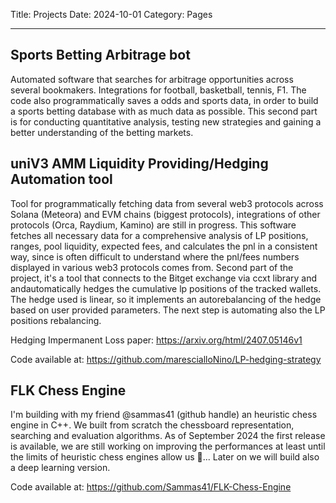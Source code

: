 Title: Projects
Date: 2024-10-01
Category: Pages

---

## Sports Betting Arbitrage bot
Automated software that searches for arbitrage opportunities across several bookmakers. Integrations for football, basketball, tennis, F1. 
The code also programmatically saves a odds and sports data, in order to build a sports betting database with as much data as possible.
This second part is for conducting quantitative analysis, testing new strategies and gaining a better understanding of the betting markets.

## uniV3 AMM Liquidity Providing/Hedging Automation tool
Tool for programmatically fetching data from several web3 protocols across Solana (Meteora) and EVM chains (biggest protocols), integrations of other protocols (Orca, Raydium, Kamino) are still in progress.
This software fetches all necessary data for a comprehensive analysis of LP positions, ranges, pool liquidity, expected fees, and calculates the pnl in a consistent way, since is often difficult to understand where the pnl/fees numbers displayed in various web3 protocols comes from.
Second part of the project, it's a tool that connects to the Bitget exchange via ccxt library and andautomatically hedges the cumulative lp positions of the tracked wallets. The hedge used is linear, so it implements an autorebalancing of the hedge based on user provided parameters. The next step is automating also the LP positions rebalancing.

Hedging Impermanent Loss paper: https://arxiv.org/html/2407.05146v1

Code available at: https://github.com/marescialloNino/LP-hedging-strategy

## FLK Chess Engine
I'm building with my friend @sammas41 (github handle) an heuristic chess engine in C++.
We built from scratch the chessboard representation, searching and evaluation algorithms.
As of September 2024 the first release is available, we are still working on improving the performances
at least until the limits of heuristic chess engines allow us 🤔... Later on we will build also a deep learning version.

Code available at: https://github.com/Sammas41/FLK-Chess-Engine

